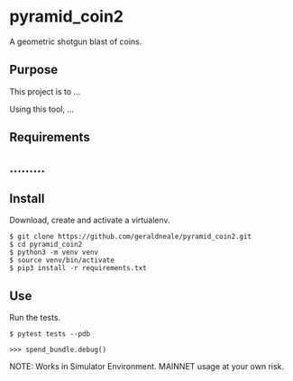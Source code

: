 # pyramid_coin2
A geometric shotgun blast of coins.

Purpose
------------   
This project is to ...

Using this tool, ...

Requirements
------------
.........
- 

Install
-------

Download, create and activate a virtualenv.

```
$ git clone https://github.com/geraldneale/pyramid_coin2.git
$ cd pyramid_coin2
$ python3 -m venv venv
$ source venv/bin/activate
$ pip3 install -r requirements.txt
```
Use
---
Run the tests.
```
$ pytest tests --pdb    
```

```
>>> spend_bundle.debug()
```
NOTE: Works in Simulator Environment. MAINNET usage at your own risk.

